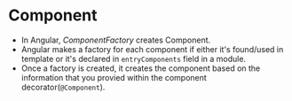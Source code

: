 # Component

- In Angular, *ComponentFactory* creates Component.
- Angular makes a factory for each component if either it's found/used in template or it's declared in `entryComponents` field in a module.
- Once a factory is created, it creates the component based on the information that you provied within the component decorator(`@Component`).

